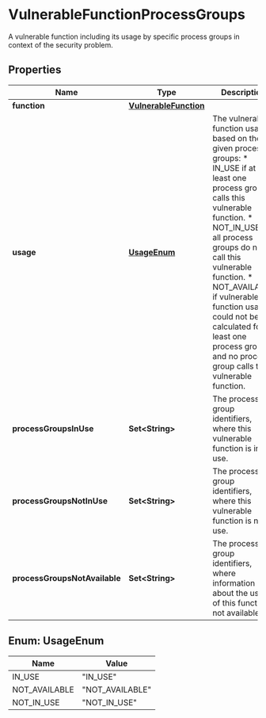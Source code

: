 

# VulnerableFunctionProcessGroups

A vulnerable function including its usage by specific process groups in context of the security problem.

## Properties

| Name | Type | Description | Notes |
|------------ | ------------- | ------------- | -------------|
|**function** | [**VulnerableFunction**](VulnerableFunction.md) |  |  [optional] |
|**usage** | [**UsageEnum**](#UsageEnum) | The vulnerable function usage based on the given process groups: * IN_USE if at least one process group calls this vulnerable function. * NOT_IN_USE if all process groups do not call this vulnerable function. * NOT_AVAILABLE if vulnerable function usage could not be calculated for at least one process group and no process group calls this vulnerable function. |  [optional] [readonly] |
|**processGroupsInUse** | **Set&lt;String&gt;** | The process group identifiers, where this vulnerable function is in use. |  [optional] [readonly] |
|**processGroupsNotInUse** | **Set&lt;String&gt;** | The process group identifiers, where this vulnerable function is not in use. |  [optional] [readonly] |
|**processGroupsNotAvailable** | **Set&lt;String&gt;** | The process group identifiers, where information about the usage of this function not available. |  [optional] [readonly] |



## Enum: UsageEnum

| Name | Value |
|---- | -----|
| IN_USE | &quot;IN_USE&quot; |
| NOT_AVAILABLE | &quot;NOT_AVAILABLE&quot; |
| NOT_IN_USE | &quot;NOT_IN_USE&quot; |



